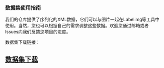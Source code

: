 ### 数据集使用指南

我们的仓库提供了序列化的XML数据，它们可以与图片一起在Labelimg等工具中使用。当然，您也可以根据自己的需求调整这些数据。欢迎您通过邮箱或者Issues向我们反馈您项目的进度。

数据集下载链接：

## [数据集下载](数据集下载.md)
